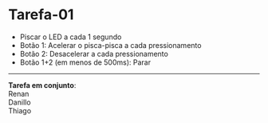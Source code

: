 # Tarefa-01
* Piscar o LED a cada 1 segundo
* Botão 1: Acelerar o pisca-pisca a cada pressionamento
* Botão 2: Desacelerar a cada pressionamento
* Botão 1+2 (em menos de 500ms): Parar

---

**Tarefa em conjunto**:  
Renan  
Danillo  
Thiago  
